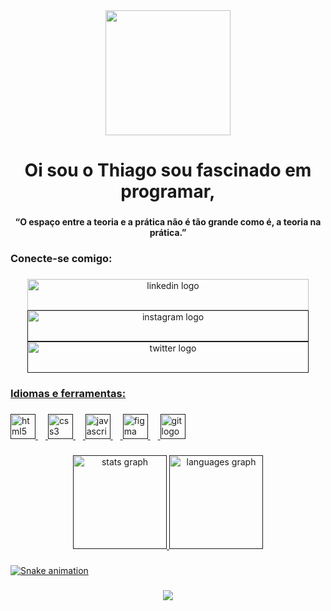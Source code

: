 <div align="center">
  <img height="200" src="https://i.pinimg.com/originals/21/11/61/21116158daaeb1459b4ec0758505e1ad.gif"  />
</div>

###

<h1 align="center">Oi sou o Thiago sou fascinado em programar,</h1>

###

<h4 align="center">“O espaço entre a teoria e a prática não é tão grande como é, a teoria na prática.”</h4>

###

<p align="left"></p>

###

<h3 align="left">Conecte-se comigo:</h3>

###

<div align="center">
  <a href="https://www.linkedin.com/in/thiago-santos-frontend-707094240/" target="_blank"><img src="https://raw.githubusercontent.com/maurodesouza/profile-readme-generator/master/src/assets/icons/social/linkedin/default.svg" width="450" height="50" alt="linkedin logo"/></a>
  <a href="" target="_blank">
  <img src="https://raw.githubusercontent.com/maurodesouza/profile-readme-generator/master/src/assets/icons/social/instagram/default.svg" width="450" height="50" alt="instagram logo"/>
  <img src="https://raw.githubusercontent.com/maurodesouza/profile-readme-generator/master/src/assets/icons/social/twitter/default.svg" width="450" height="50" alt="twitter logo"/>
</div>

###

<p align="left"></p>

###

<h3 align="left">Idiomas e ferramentas:</h3>

###

<div align="left">
  <img src="https://cdn.jsdelivr.net/gh/devicons/devicon/icons/html5/html5-original.svg" height="40" alt="html5 logo"  />
  <img width="12" />
  <img src="https://cdn.jsdelivr.net/gh/devicons/devicon/icons/css3/css3-original.svg" height="40" alt="css3 logo"  />
  <img width="12" />
  <img src="https://cdn.jsdelivr.net/gh/devicons/devicon/icons/javascript/javascript-original.svg" height="40" alt="javascript logo"  />
  <img width="12" />
  <img src="https://cdn.jsdelivr.net/gh/devicons/devicon/icons/figma/figma-original.svg" height="40" alt="figma logo"  />
  <img width="12" />
  <img src="https://cdn.jsdelivr.net/gh/devicons/devicon/icons/git/git-original.svg" height="40" alt="git logo"  />
</div>

###

<p align="left"></p>

###

<p align="left"></p>

###

<div align="center">
  <img src="https://github-readme-stats.vercel.app/api?username=ThiagoSantos14&hide_title=false&hide_rank=false&show_icons=true&include_all_commits=true&count_private=true&disable_animations=false&theme=dark&locale=en&hide_border=false&order=1" height="150" alt="stats graph"  />
  <img src="https://github-readme-stats.vercel.app/api/top-langs?username=ThiagoSantos14&locale=en&hide_title=false&layout=compact&card_width=320&langs_count=5&theme=dark&hide_border=false&order=2" height="150" alt="languages graph"  />
</div>

###

<p align="left"></p>

###

<p align="left"></p>

###

<img src="https://raw.githubusercontent.com/ThiagoSantos14/ThiagoSantos14/output/snake.svg" alt="Snake animation" />

###

<p align="left"></p>

###

<p align="left"></p>

###

<div align="center">
  <img src="https://profile-counter.glitch.me/ThiagoSantos14/count.svg?"  />
</div>

###
